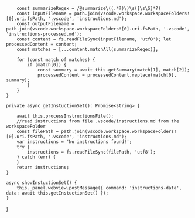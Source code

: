         const summarizeRegex = /@summarize\((.*?)\)\s([\s\S]*?)
        const inputFilename = path.join(vscode.workspace.workspaceFolders![0].uri.fsPath, '.vscode', 'instructions.md');
        const outputFilename = path.join(vscode.workspace.workspaceFolders![0].uri.fsPath, '.vscode', 'instructions-processed.md');
        const content = fs.readFileSync(inputFilename, 'utf8'); let processedContent = content;
        const matches = [...content.matchAll(summarizeRegex)];

        for (const match of matches) {
            if (match[0]) {
                const summary = await this.getSummary(match[1], match[2]);
                processedContent = processedContent.replace(match[0], summary);
            }
        }
    }

    private async getInstuctionSet(): Promise<string> {

        await this.processInstructionsFile();
        //read instructions from file .vscode/instructions.md from the workspaceFolder
        const filePath = path.join(vscode.workspace.workspaceFolders![0].uri.fsPath, '.vscode', 'instructions.md');
        var instructions = 'No instructions found!';
        try {
            instructions = fs.readFileSync(filePath, 'utf8');
        } catch (err) {
        }
        return instructions;
    }

    async showInstuctionSet() {
        this._panel.webview.postMessage({ command: 'instructions-data', data: await this.getInstuctionSet() });
    }

}